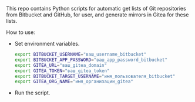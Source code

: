 ﻿
This repo contains Python scripts for automatic get lists of Git repositories from Bitbucket and GitHub, for user, and generate mirrors in Gitea for these lists.

How to use:
* Set environment variables.
  ```bash
  export BITBUCKET_USERNAME="ваш_username_bitbucket"
  export BITBUCKET_APP_PASSWORD="ваш_app_password_bitbucket"
  export GITEA_URL="ваш_gitea_domain"
  export GITEA_TOKEN="ваш_gitea_token"
  export BITBUCKET_TARGET_USERNAME="имя_пользователя_bitbucket"
  export GITEA_ORG_NAME="имя_организации_gitea"
  ```
* Run the script.



